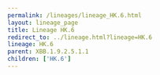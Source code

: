 ```yaml
---
permalink: /lineages/lineage_HK.6.html
layout: lineage_page
title: Lineage HK.6
redirect_to: ../lineage.html?lineage=HK.6
lineage: HK.6
parent: XBB.1.9.2.5.1.1
children: ['HK.6']
---
```

